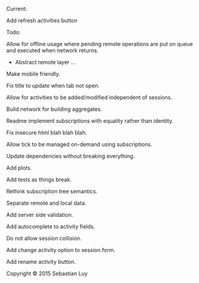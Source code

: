 Current:

Add refresh activities button

Todo:

Allow for offline usage where pending remote operations are put on queue and
executed when network returns.
- Abstract remote layer
...

Make mobile friendly.

Fix title to update when tab not open.

Allow for activities to be added/modified independent of sessions.

Build network for building aggregates.

Readme implement subscriptions with equality rather than identity.

Fix insecure html blah blah blah.

Allow tick to be managed on-demand using subscriptions.

Update dependencies without breaking everything.

Add plots.

Add tests as things break.

Rethink subscription tree semantics.

Separate remote and local data.

Add server side validation.

Add autocomplete to activity fields.

Do not allow session collision.

Add change activity option to session form.

Add rename activity button.

Copyright © 2015 Sebastian Luy

